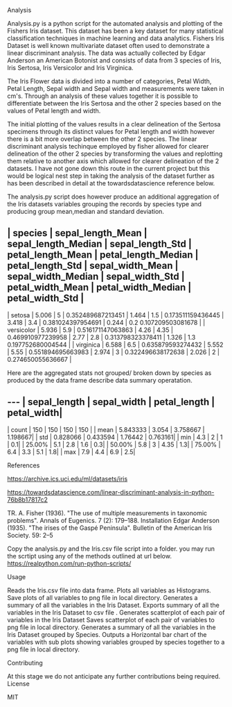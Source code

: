 Analysis

Analysis.py is a python script for the automated analysis and plotting of the Fishers Iris dataset. This dataset has been a key dataset for many statistical classification techniques in machine learning and data analytics.
Fishers Iris Dataset is well known multivariate dataset often used to demonstrate a linear discriminant analysis.
The data was actually collected by Edgar Anderson an American Botonist and consists of data from 3 species of Iris,
Iris Sertosa, Iris Versicolor and Iris Virginica. 

The Iris Flower data is divided into a number of categories, Petal Width, Petal Length, Sepal width and Sepal width and measurements were taken in cm's. 
Through an analysis of these values together it is possible to differentiate between the Iris Sertosa and the other 2 species based on the values of Petal length and width.

The initial plotting of the values results in a clear delineation of the Sertosa specimens through its distinct values for Petal length and width however there is a bit more overlap 
between the other 2 species. The linear discriminant analysis techinque employed by fisher allowed for clearer delineation of the other 2 species by transforming the values and replotting
them relative to another axis which allowed for clearer delineation of the 2 datasets. I have not gone down this route in the current project but this would be logical nest step in taking 
the analysis of the dataset further as has been described in detail at the towardsdatascience reference below.

The analysis.py script does however produce an additional aggregation of the Iris datasets variables grouping the records by species type and producing group mean,median and standard deviation.

 | species	 | sepal_length_Mean | sepal_length_Median | sepal_length_Std | petal_length_Mean | petal_length_Median | 	petal_length_Std | 	sepal_width_Mean | 	sepal_width_Median | 	sepal_width_Std | 	petal_width_Mean | 	petal_width_Median | 	petal_width_Std | 
 -------------------------------------------------------------------------------------------------------------------------
 | setosa	 |     5.006       |                 5	   |           0.352489687213451 | 	      1.464	    |            1.5	 |           0.173511159436445   | 	3.418	 |              3.4	        |     0.381024397954691 | 	0.244 | 	0.2	0.107209503081678 | 
 | versicolor | 	5.936	  |                  5.9	 |             0.516171147063863	 |       4.26	  |              4.35	   |         0.469910977239958	   |   2.77	     |          2.8	       |      0.313798323378411	 | 1.326	 | 1.3	0.197752680004544 | 
 | virginica | 	6.588	       |             6.5	       |       0.635879593274432	  |      5.552	       |         5.55	    |        0.551894695663983	 |     2.974	 |              3	             |    0.322496638172638	 | 2.026 | 	2	 | 0.274650055636667 | 

Here are the aggregated stats not grouped/ broken down by species as produced by the data frame describe data summary operatation.

  ---     | sepal_length | sepal_width | petal_length | petal_width|
 ----------------------------------------------------------------------
 | count	 |    150	   |        150	|       150	   |        150 |
 | mean	 |    5.843333 |	   3.054	|    3.758667	|     1.198667|
 | std	      |   0.828066  |	  0.433594	|  1.76442	  |   0.763161|
 | min	      |   4.3	   |         2	  |      1	     |       0.1|
 | 25.00%	  |   5.1	   |     2.8	 |      1.6	   |         0.3|
 | 50.00%	  |   5.8	   |      3	    |   4.35       |  	1.3|
 | 75.00%    |  	6.4    |  	3.3	   |     5.1	   |         1.8|
 | max	      |      7.9	   |     4.4	|        6.9	|            2.5|

References 

https://archive.ics.uci.edu/ml/datasets/iris

https://towardsdatascience.com/linear-discriminant-analysis-in-python-76b8b17817c2

TR. A. Fisher (1936). "The use of multiple measurements in taxonomic problems". Annals of Eugenics. 7 (2): 179–188.
Installation
Edgar Anderson (1935). "The irises of the Gaspé Peninsula". Bulletin of the American Iris Society. 59: 2–5

Copy the analysis.py and the Iris.csv file script into a folder. 
you may run the scrtipt using any of the methods outlined at url below.
https://realpython.com/run-python-scripts/

Usage

Reads the Iris.csv file into data frame.
Plots all variables as Histograms.
Save plots of all variables to png file in local directory.
Generates a summary of all the variables in the Iris Dataset.
Exports summary of all the variables in the Iris Dataset to csv file .
Generates scatterplot of each pair of variables in the Iris Dataset
Saves scatterplot of each pair of variables to png file in local directory.
Generates a summary of all the variables in the Iris Dataset grouped by Species.
Outputs a Horizontal bar chart of the variables with sub plots showing variables grouped by species together to a png file in local directory. 


Contributing

At this stage we do not anticipate any further contributions being required.
License

MIT

